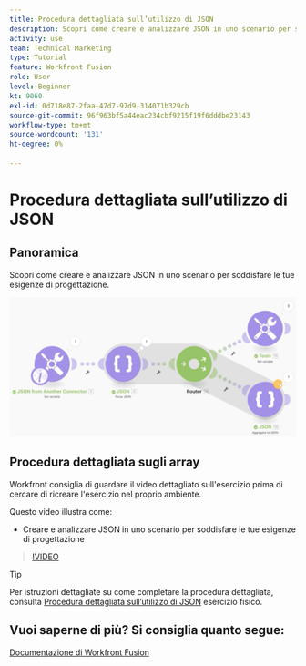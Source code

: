 ```yaml
---
title: Procedura dettagliata sull’utilizzo di JSON
description: Scopri come creare e analizzare JSON in uno scenario per supportare le tue esigenze di progettazione in [!DNL Adobe Workfront Fusion].
activity: use
team: Technical Marketing
type: Tutorial
feature: Workfront Fusion
role: User
level: Beginner
kt: 9060
exl-id: 0d718e87-2faa-47d7-97d9-314071b329cb
source-git-commit: 96f963bf5a44eac234cbf9215f19f6dddbe23143
workflow-type: tm+mt
source-wordcount: '131'
ht-degree: 0%

---
```


# Procedura dettagliata sull’utilizzo di JSON

## Panoramica

Scopri come creare e analizzare JSON in uno scenario per soddisfare le tue esigenze di progettazione.

![Immagine di uno scenario di fusione](assets/final-functional-bits-and-bobs-2.png)

## Procedura dettagliata sugli array

Workfront consiglia di guardare il video dettagliato sull&#39;esercizio prima di cercare di ricreare l&#39;esercizio nel proprio ambiente.

Questo video illustra come:

* Creare e analizzare JSON in uno scenario per soddisfare le tue esigenze di progettazione

>[!VIDEO](https://video.tv.adobe.com/v/335301/?quality=12)

>[!TIP]
>
>Per istruzioni dettagliate su come completare la procedura dettagliata, consulta [Procedura dettagliata sull’utilizzo di JSON](https://experienceleague.adobe.com/docs/workfront-learn/tutorials-workfront/fusion/exercises/working-with-json.html?lang=en) esercizio fisico.


## Vuoi saperne di più? Si consiglia quanto segue:

[Documentazione di Workfront Fusion](https://experienceleague.adobe.com/docs/workfront/using/adobe-workfront-fusion/workfront-fusion-2.html?lang=en)
